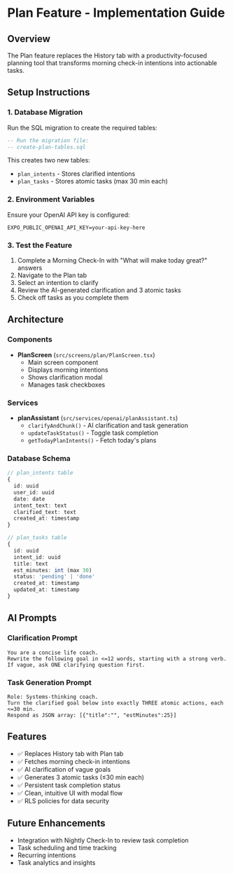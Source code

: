 # Plan Feature - Implementation Guide

## Overview
The Plan feature replaces the History tab with a productivity-focused planning tool that transforms morning check-in intentions into actionable tasks.

## Setup Instructions

### 1. Database Migration
Run the SQL migration to create the required tables:

```sql
-- Run the migration file:
-- create-plan-tables.sql
```

This creates two new tables:
- `plan_intents` - Stores clarified intentions
- `plan_tasks` - Stores atomic tasks (max 30 min each)

### 2. Environment Variables
Ensure your OpenAI API key is configured:
```
EXPO_PUBLIC_OPENAI_API_KEY=your-api-key-here
```

### 3. Test the Feature
1. Complete a Morning Check-In with "What will make today great?" answers
2. Navigate to the Plan tab
3. Select an intention to clarify
4. Review the AI-generated clarification and 3 atomic tasks
5. Check off tasks as you complete them

## Architecture

### Components
- **PlanScreen** (`src/screens/plan/PlanScreen.tsx`)
  - Main screen component
  - Displays morning intentions
  - Shows clarification modal
  - Manages task checkboxes

### Services
- **planAssistant** (`src/services/openai/planAssistant.ts`)
  - `clarifyAndChunk()` - AI clarification and task generation
  - `updateTaskStatus()` - Toggle task completion
  - `getTodayPlanIntents()` - Fetch today's plans

### Database Schema
```typescript
// plan_intents table
{
  id: uuid
  user_id: uuid
  date: date
  intent_text: text
  clarified_text: text
  created_at: timestamp
}

// plan_tasks table
{
  id: uuid
  intent_id: uuid
  title: text
  est_minutes: int (max 30)
  status: 'pending' | 'done'
  created_at: timestamp
  updated_at: timestamp
}
```

## AI Prompts

### Clarification Prompt
```
You are a concise life coach.
Rewrite the following goal in <=12 words, starting with a strong verb.
If vague, ask ONE clarifying question first.
```

### Task Generation Prompt
```
Role: Systems-thinking coach.
Turn the clarified goal below into exactly THREE atomic actions, each <=30 min.
Respond as JSON array: [{"title":"", "estMinutes":25}]
```

## Features
- ✅ Replaces History tab with Plan tab
- ✅ Fetches morning check-in intentions
- ✅ AI clarification of vague goals
- ✅ Generates 3 atomic tasks (≤30 min each)
- ✅ Persistent task completion status
- ✅ Clean, intuitive UI with modal flow
- ✅ RLS policies for data security

## Future Enhancements
- Integration with Nightly Check-In to review task completion
- Task scheduling and time tracking
- Recurring intentions
- Task analytics and insights 